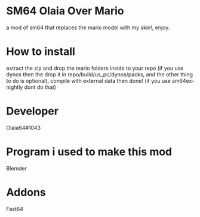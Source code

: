 # SM64 Olaia Over Mario
a mod of sm64 that replaces the mario model with my skin!, enjoy.
# How to install
extract the zip and drop the mario folders inside to your repo (if you use dynos then the drop it in repo/build/us_pc/dynos/packs, and the other thing to do is optional), compile with external data then done! (if you use sm64ex-nightly dont do that)
# Developer
Olaia64#1043
# Program i used to make this mod
Blemder
# Addons
Fast64
